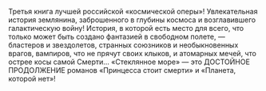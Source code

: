 <!--2016-11-06 14:49:12-->
Третья книга лучшей российской «космической оперы»!
    Увлекательная история землянина, заброшенного в глубины космоса и возглавившего галактическую войну!
    История, в которой есть место для всего, что только может быть создано фантазией в свободном полете, — бластеров и звездолетов, странных союзников и необыкновенных врагов, вампиров, что не прячут своих клыков, и атомарных мечей, что острее косы самой Смерти…
    «Стеклянное море» — это ДОСТОЙНОЕ ПРОДОЛЖЕНИЕ романов «Принцесса стоит смерти» и «Планета, которой нет»!